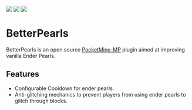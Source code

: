 [![](https://poggit.pmmp.io/shield.state/BetterPearls)](https://poggit.pmmp.io/p/BetterPearls)
[![](https://poggit.pmmp.io/shield.api/BetterPearls)](https://poggit.pmmp.io/p/BetterPearls)
[![](https://poggit.pmmp.io/shield.dl.total/BetterPearls)](https://poggit.pmmp.io/p/BetterPearls)

# BetterPearls
BetterPearls is an open source [PocketMine-MP](https://pmmp.io/) plugin aimed at improving vanilla Ender Pearls.

## Features
- Configurable Cooldown for ender pearls.
- Anti-glitching mechanics to prevent players from using ender pearls to glitch through blocks.